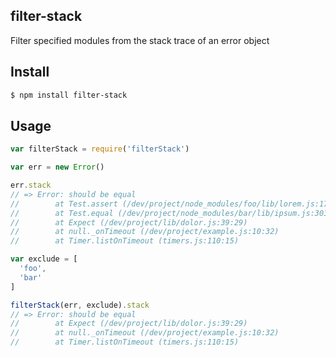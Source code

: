 ## filter-stack

Filter specified modules from the stack trace of an error object

## Install

```bash
$ npm install filter-stack
```

## Usage

```js
var filterStack = require('filterStack')

var err = new Error()

err.stack
// => Error: should be equal
//        at Test.assert (/dev/project/node_modules/foo/lib/lorem.js:178:54)
//        at Test.equal (/dev/project/node_modules/bar/lib/ipsum.js:301:10)
//        at Expect (/dev/project/lib/dolor.js:39:29)
//        at null._onTimeout (/dev/project/example.js:10:32)
//        at Timer.listOnTimeout (timers.js:110:15)

var exclude = [
  'foo',
  'bar'
]

filterStack(err, exclude).stack
// => Error: should be equal
//        at Expect (/dev/project/lib/dolor.js:39:29)
//        at null._onTimeout (/dev/project/example.js:10:32)
//        at Timer.listOnTimeout (timers.js:110:15)
```
